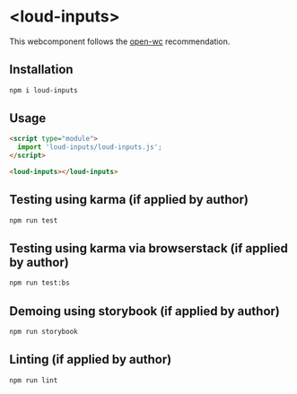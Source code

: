 # \<loud-inputs>

This webcomponent follows the [open-wc](https://github.com/open-wc/open-wc) recommendation.

## Installation
```bash
npm i loud-inputs
```

## Usage
```html
<script type="module">
  import 'loud-inputs/loud-inputs.js';
</script>

<loud-inputs></loud-inputs>
```

## Testing using karma (if applied by author)
```bash
npm run test
```

## Testing using karma via browserstack (if applied by author)
```bash
npm run test:bs
```

## Demoing using storybook (if applied by author)
```bash
npm run storybook
```

## Linting (if applied by author)
```bash
npm run lint
```
